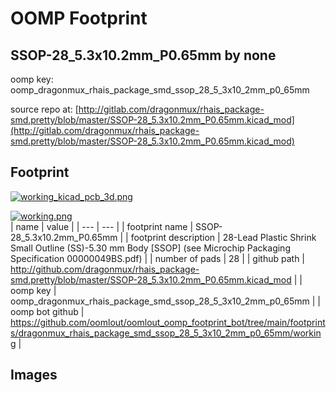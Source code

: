 # OOMP Footprint  
## SSOP-28_5.3x10.2mm_P0.65mm  by none  
  
oomp key: oomp_dragonmux_rhais_package_smd_ssop_28_5_3x10_2mm_p0_65mm  
  
source repo at: [http://gitlab.com/dragonmux/rhais_package-smd.pretty/blob/master/SSOP-28_5.3x10.2mm_P0.65mm.kicad_mod](http://gitlab.com/dragonmux/rhais_package-smd.pretty/blob/master/SSOP-28_5.3x10.2mm_P0.65mm.kicad_mod)  
## Footprint  
  
[![working_kicad_pcb_3d.png](working_kicad_pcb_3d_600.png)](working_kicad_pcb_3d.png)  
  
[![working.png](working_600.png)](working.png)  
| name | value | 
| --- | --- | 
| footprint name | SSOP-28_5.3x10.2mm_P0.65mm | 
| footprint description | 28-Lead Plastic Shrink Small Outline (SS)-5.30 mm Body [SSOP] (see Microchip Packaging Specification 00000049BS.pdf) | 
| number of pads | 28 | 
| github path | http://github.com/dragonmux/rhais_package-smd.pretty/blob/master/SSOP-28_5.3x10.2mm_P0.65mm.kicad_mod | 
| oomp key | oomp_dragonmux_rhais_package_smd_ssop_28_5_3x10_2mm_p0_65mm | 
| oomp bot github | https://github.com/oomlout/oomlout_oomp_footprint_bot/tree/main/footprints/dragonmux_rhais_package_smd_ssop_28_5_3x10_2mm_p0_65mm/working | 
## Images  
